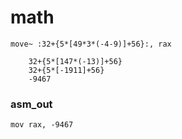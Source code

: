 # math

```
move~ :32+{5*[49*3*(-4-9)]+56}:, rax 

	32+{5*[147*(-13)]+56}
	32+{5*[-1911]+56}
	-9467
```
### asm_out

```
mov rax, -9467
```
